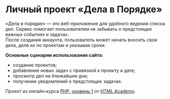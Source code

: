 # Личный проект «Дела в Порядке»

«Дела в порядке» — это веб-приложение для удобного ведения списка дел. Сервис помогает пользователям не забывать о предстоящих важных событиях и задачах.  
После создания аккаунта, пользователь может начать вносить свои дела, деля их по проектам и указывая сроки.

**Основные сценарии использования сайта:** 
* создание проектов;  
* добавление новых задач с привязкой к проекту и дате;  
* просмотр дел на ближайшие дни;  
* получение уведомлений о предстоящих задачах.

Проект из онлайн‑курса [PHP, уровень 1](https://htmlacademy.ru/intensive/php) от [HTML Academy](https://htmlacademy.ru).
